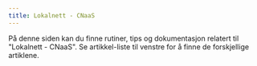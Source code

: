 ```yaml
---
title: Lokalnett - CNaaS
---
```


På denne siden kan du finne rutiner, tips og dokumentasjon relatert til "Lokalnett - CNaaS". Se artikkel-liste til venstre for å finne de forskjellige artiklene. 

